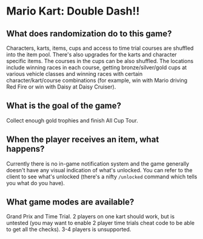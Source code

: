 # Mario Kart: Double Dash!!

## What does randomization do to this game?

Characters, karts, items, cups and access to time trial courses are shuffled into the item pool. There's also upgrades for the karts and character specific items. The courses in the cups can be also shuffled. The locations include winning races in each course, getting bronze/silver/gold cups at various vehicle classes and winning races with certain character/kart/course combinations (for example, win with Mario driving Red Fire or win with Daisy at Daisy Cruiser).

## What is the goal of the game?

Collect enough gold trophies and finish All Cup Tour.

## When the player receives an item, what happens?

Currently there is no in-game notification system and the game generally doesn't have any visual indication of what's unlocked. You can refer to the client to see what's unlocked (there's a nifty `/unlocked` command which tells you what do you have).

## What game modes are available?

Grand Prix and Time Trial. 2 players on one kart should work, but is untested (you may want to enable 2 player time trials cheat code to be able to get all the checks). 3-4 players is unsupported.
